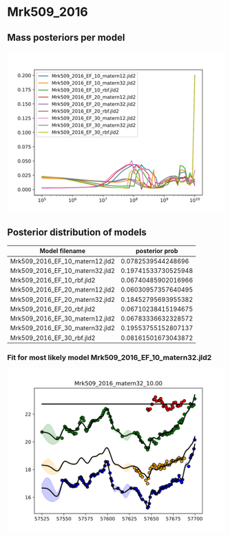 # Mrk509_2016

## Mass posteriors per model

![Mrk509_2016_posterior_mass](Mrk509/2016/Experiment1/results/massposterior.svg)

## Posterior distribution of models

| Model filename                | posterior prob     |
|-------------------------------|--------------------|
|Mrk509_2016_EF_10_matern12.jld2|	0.0782539544248696 |
|Mrk509_2016_EF_10_matern32.jld2|	0.19741533730525948|
|Mrk509_2016_EF_10_rbf.jld2	    |0.06740485902016966 | 
|Mrk509_2016_EF_20_matern12.jld2|	0.06030957357640495|
|Mrk509_2016_EF_20_matern32.jld2|	0.18452795693955382|
|Mrk509_2016_EF_20_rbf.jld2	    |0.06710238415194675 |
|Mrk509_2016_EF_30_matern12.jld2|	0.06783336632328572|
|Mrk509_2016_EF_30_matern32.jld2|	0.19553755152807137|
|Mrk509_2016_EF_30_rbf.jld2	    |0.08161501673043872 |

### Fit for most likely model Mrk509_2016_EF_10_matern32.jld2

![Mrk509_2016_EF_10_matern32_fit](Mrk509/2016/Experiment1/results/Mrk509_2016_matern32_10.00_bestfit.svg)

